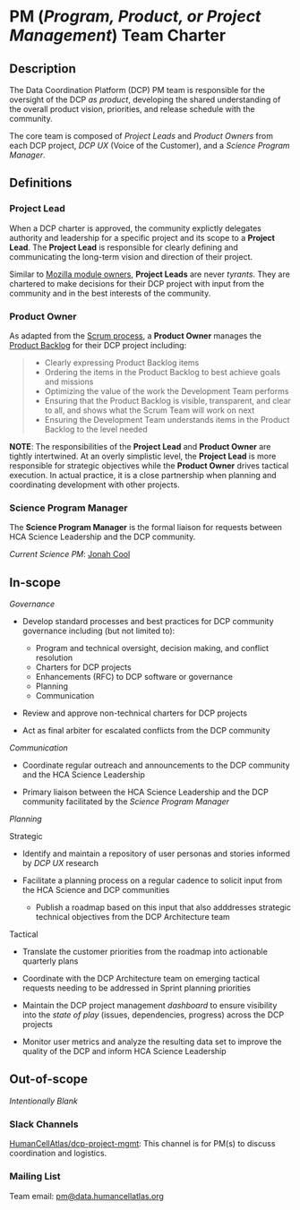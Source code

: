 # PM (_Program, Product, or Project Management_) Team Charter

## Description

The Data Coordination Platform (DCP) PM team is responsible for the oversight of the DCP *as product*, developing the shared understanding of the overall product vision, priorities, and release schedule with the community.

The core team is composed of *Project Leads* and *Product Owners* from each DCP project, *DCP UX* (Voice of the Customer), and a *Science Program Manager*.

## Definitions

### Project Lead

When a DCP charter is approved, the community explictly delegates authority and leadership for a specific project and its scope to a **Project Lead**. The **Project Lead** is responsible for clearly defining and communicating the long-term vision and direction of their project.

Similar to [Mozilla module owners](https://www.mozilla.org/en-US/about/governance/policies/module-ownership/), **Project Leads** are never *tyrants*. They are chartered to make decisions for their DCP project with input from the community and in the best interests of the community. 

### Product Owner
As adapted from the [Scrum process](https://www.scrumguides.org/scrum-guide.html#team-po), a **Product Owner** manages the [Product Backlog](https://www.scrumguides.org/scrum-guide.html#artifacts-productbacklog) for their DCP project including:
>* Clearly expressing Product Backlog items
>* Ordering the items in the Product Backlog to best achieve goals and missions
>* Optimizing the value of the work the Development Team performs
>* Ensuring that the Product Backlog is visible, transparent, and clear to all, and shows what the Scrum Team will work on next
>* Ensuring the Development Team understands items in the Product Backlog to the level needed

**NOTE**: The responsibilities of the **Project Lead** and **Product Owner** are tightly intertwined. At an overly simplistic level, the **Project Lead** is more responsible for strategic objectives while the **Product Owner** drives tactical execution. In actual practice, it is a close partnership when planning and coordinating development with other projects.

### Science Program Manager

The **Science Program Manager** is the formal liaison for requests between HCA Science Leadership and the DCP community. 

*Current Science PM*: [Jonah Cool](jcool@chanzuckerberg.com)

## In-scope

*Governance* 

* Develop standard processes and best practices for DCP community governance including (but not limited to):
    * Program and technical oversight, decision making, and conflict resolution
    * Charters for DCP projects
    * Enhancements (RFC) to DCP software or governance 
    * Planning
    * Communication

* Review and approve non-technical charters for DCP projects

* Act as final arbiter for escalated conflicts from the DCP community

*Communication*
* Coordinate regular outreach and announcements to the DCP community and the HCA Science Leadership

* Primary liaison between the HCA Science Leadership and the DCP community facilitated by the *Science Program Manager*

*Planning*

Strategic 

* Identify and maintain a repository of user personas and stories informed by *DCP UX* research

* Facilitate a planning process on a regular cadence to solicit input from the HCA Science and DCP communities
    * Publish a roadmap based on this input that also adddresses strategic technical objectives from the DCP Architecture team

Tactical

* Translate the customer priorities from the roadmap into actionable quarterly plans

* Coordinate with the DCP Architecture team on emerging tactical requests needing to be addressed in Sprint planning priorities

* Maintain the DCP project management *dashboard* to ensure visibility into the *state of play* (issues, dependencies, progress) across the DCP projects

* Monitor user metrics and analyze the resulting data set to improve the quality of the DCP and inform HCA Science Leadership


## Out-of-scope

*Intentionally Blank*

### Slack Channels

[HumanCellAtlas/dcp-project-mgmt](https://humancellatlas.slack.com/messages/dcp-project-mgmt): This channel is for PM(s) to discuss coordination and logistics.

### Mailing List

Team email: pm@data.humancellatlas.org